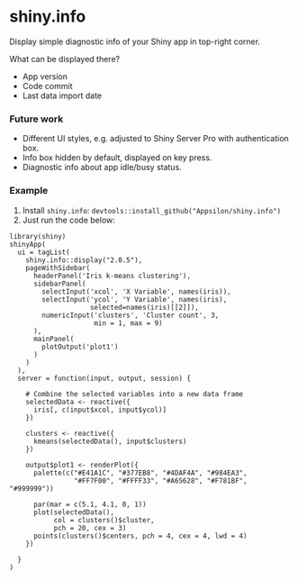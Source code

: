 # shiny.info

Display simple diagnostic info of your Shiny app in top-right corner.

What can be displayed there?

* App version
* Code commit
* Last data import date

### Future work

* Different UI styles, e.g. adjusted to Shiny Server Pro with authentication box.
* Info box hidden by default, displayed on key press.
* Diagnostic info about app idle/busy status.

### Example

1. Install `shiny.info`: `devtools::install_github("Appsilon/shiny.info")`
2. Just run the code below:

```
library(shiny)
shinyApp(
  ui = tagList(
    shiny.info::display("2.0.5"),
    pageWithSidebar(
      headerPanel('Iris k-means clustering'),
      sidebarPanel(
        selectInput('xcol', 'X Variable', names(iris)),
        selectInput('ycol', 'Y Variable', names(iris),
                    selected=names(iris)[[2]]),
        numericInput('clusters', 'Cluster count', 3,
                     min = 1, max = 9)
      ),
      mainPanel(
        plotOutput('plot1')
      )
    )
  ),
  server = function(input, output, session) {

    # Combine the selected variables into a new data frame
    selectedData <- reactive({
      iris[, c(input$xcol, input$ycol)]
    })

    clusters <- reactive({
      kmeans(selectedData(), input$clusters)
    })

    output$plot1 <- renderPlot({
      palette(c("#E41A1C", "#377EB8", "#4DAF4A", "#984EA3",
                "#FF7F00", "#FFFF33", "#A65628", "#F781BF", "#999999"))

      par(mar = c(5.1, 4.1, 0, 1))
      plot(selectedData(),
           col = clusters()$cluster,
           pch = 20, cex = 3)
      points(clusters()$centers, pch = 4, cex = 4, lwd = 4)
    })

  }
)
```
